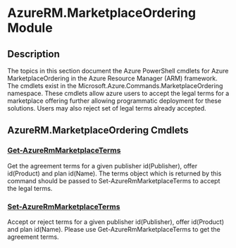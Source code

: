 ﻿---
Module Name: AzureRM.MarketplaceOrdering
Module Guid: 6e0e216b-1dff-4992-b943-b3a4f14679ab
Download Help Link: 
Help Version: 0.1.0
Locale: en-US
---

# AzureRM.MarketplaceOrdering Module
## Description
The topics in this section document the Azure PowerShell cmdlets for Azure MarketplaceOrdering in the Azure Resource Manager (ARM) framework. The cmdlets exist in the Microsoft.Azure.Commands.MarketplaceOrdering namespace. These cmdlets allow azure users to accept the legal terms for a marketplace offering further allowing programmatic deployment for these solutions. Users may also reject set of legal terms already accepted.

## AzureRM.MarketplaceOrdering Cmdlets
### [Get-AzureRmMarketplaceTerms](Get-AzureRmMarketplaceTerms.md)
Get the agreement terms for a given publisher id(Publisher), offer id(Product) and plan id(Name). The terms object which is returned by this command should be passed to Set-AzureRmMarketplaceTerms to accept the legal terms.

### [Set-AzureRmMarketplaceTerms](Set-AzureRmMarketplaceTerms.md)
Accept or reject terms for a given publisher id(Publisher), offer id(Product) and plan id(Name). Please use Get-AzureRmMarketplaceTerms to get the agreement terms.

